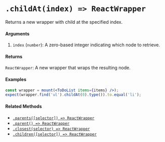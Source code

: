 # `.childAt(index) => ReactWrapper`

Returns a new wrapper with child at the specified index.

#### Arguments

1. `index` (`number`): A zero-based integer indicating which node to retrieve.


#### Returns

`ReactWrapper`: A new wrapper that wraps the resulting node.



#### Examples

```jsx
const wrapper = mount(<ToDoList items={items} />);
expect(wrapper.find('ul').childAt(0).type()).to.equal('li');
```

#### Related Methods

- [`.parents([selector]) => ReactWrapper`](parents.md)
- [`.parent() => ReactWrapper`](parent.md)
- [`.closest(selector) => ReactWrapper`](closest.md)
- [`.children([selector]) => ReactWrapper`](children.md)
